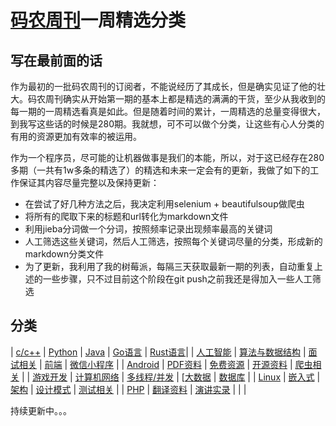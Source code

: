 # [码农周刊](https://weekly.manong.io/)一周精选分类

## 写在最前面的话

作为最初的一批码农周刊的订阅者，不能说经历了其成长，但是确实见证了他的壮大。码农周刊确实从开始第一期的基本上都是精选的满满的干货，至少从我收到的每一期的一周精选看真是如此。但是随着时间的累计，一周精选的总量变得很大，到我写这些话的时候是280期。我就想，可不可以做个分类，让这些有心人分类的有用的资源更加有效率的被运用。

作为一个程序员，尽可能的让机器做事是我们的本能，所以，对于这已经存在280多期（一共有1w多条的精选了）的精选和未来一定会有的更新，我做了如下的工作保证其内容尽量完整以及保持更新：

- 在尝试了好几种方法之后，我决定利用selenium + beautifulsoup做爬虫
- 将所有的爬取下来的标题和url转化为markdown文件
- 利用jieba分词做一个分词，按照频率记录出现频率最高的关键词
- 人工筛选这些关键词，然后人工筛选，按照每个关键词尽量的分类，形成新的markdown分类文件
- 为了更新，我利用了我的树莓派，每隔三天获取最新一期的列表，自动重复上述的一些步骤，只不过目前这个阶段在git push之前我还是得加入一些人工筛选

## 分类

| [c/c++](docs/CPPLinks.md) | [Python](docs/PythonLists.md) | [Java](docs/JavaLinks.md) | [Go语言](docs/GoLists.md) | [Rust语言](docs/Rustinks.md)|
| [人工智能](docs/AILinks.md) | [算法与数据结构](docs/AlgLinks.md) | [面试相关](docs/InterviewLinks.md) | [前端](docs/FrontendLinks.md) | [微信小程序](docs/WXMiniProgramLinks.md) |
| [Android](docs/AndroidLinks.md) | [PDF资料](docs/PDFLinks.md) | [免费资源](docs/FreeLists.md) | [开源资料](docs/OpenSourceLinks.md) | [爬虫相关](docs/ScrapyLinks.md) |
| [游戏开发](docs/GameDevLinks.md) | [计算机网络](docs/NetworkLists.md) | [多线程/并发](docs/ConThreadLists.md) | [[大数据](docs/BigDataLinks.md) | [数据库](docs/DatabaseLinks.md) |
| [Linux](docs/LinuxLists.md) | [嵌入式](docs/EmbededLinks.md) | [架构](docs/ArchitectureLists.md) | [设计模式](docs/DesignModeLists.md) | [测试相关](docs/TestingLinks.md) |
| [PHP](docs/PHPLists.md) | [翻译资料](docs/TranslateLinks.md) | [演讲实录](docs/SpeechLinks.md) | | |


持续更新中。。。 
